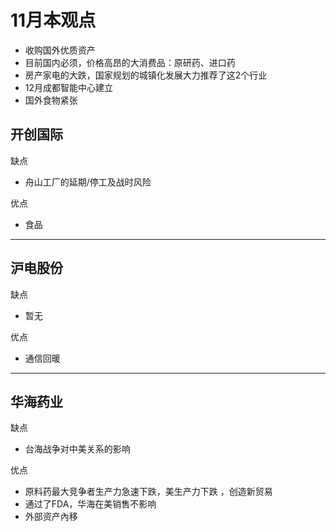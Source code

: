# 11月本观点
* 收购国外优质资产
* 目前国内必须，价格高昂的大消费品：原研药、进口药
* 房产家电的大跌，国家规划的城镇化发展大力推荐了这2个行业
* 12月成都智能中心建立
* 国外食物紧张

## 开创国际
缺点
* 舟山工厂的延期/停工及战时风险

优点
* 食品
-------------------------------
## 沪电股份
缺点
* 暂无

优点
* 通信回暖
-------------------------------
## 华海药业
缺点
* 台海战争对中美关系的影响

优点
* 原料药最大竞争者生产力急速下跌，美生产力下跌 ，创造新贸易
* 通过了FDA，华海在美销售不影响
* 外部资产內移